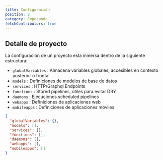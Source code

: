 ```yaml
---
title: Configuración
position: 2
category: Empezando
fetchContributors: true
---
```


## Detalle de proyecto

La configuración de un proyecto esta inmersa dentro de la siguiente estructura:

- `globalVariables` : Almacena variables globales, accesibles en contexto posterior o frontal
- `models` : Definiciones de modelos de base de datos
- `services` : HTTP/Graphql Endpoints
- `functions` : Stored pipelines, útiles para evitar DRY
- `daemons` : Ejecuciones scheduled pipelines
- `webapps` : Definiciones de aplicaciones web
- `mobileapps` : Definiciones de aplicaciones móviles

```json
{
  "globalVariables": {},
  "models": [],
  "services": [],
  "functions": [],
  "daemons": [],
  "webapps": [],
  "mobileapps": []
}
```

<molecules-github-user-list :items="$contributors"></molecules-github-user-list>
